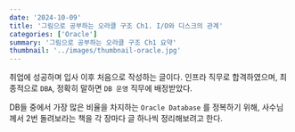 ```yaml
---
date: '2024-10-09'
title: '그림으로 공부하는 오라클 구조 Ch1. I/O와 디스크의 관계'
categories: ['Oracle']
summary: '그림으로 공부하는 오라클 구조 Ch1 요약'
thumbnail: '../images/thumbnail-oracle.jpg'
---
```


취업에 성공하며 입사 이후 처음으로 작성하는 글이다. 인프라 직무로 합격하였으며, 최종적으로 `DBA`, 정확히 말하면 `DB 운영` 직무에 배정받았다.  
  
DB들 중에서 가장 많은 비율을 차지하는 `Oracle Database` 를 정복하기 위해, 사수님께서 2번 돌려보라는 책을 각 장마다 글 하나씩 정리해보려고 한다.
